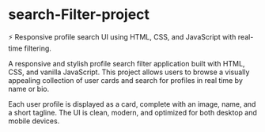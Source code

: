 # search-Filter-project
⚡ Responsive profile search UI using HTML, CSS, and JavaScript with real-time filtering.

A responsive and stylish profile search filter application built with HTML, CSS, and vanilla JavaScript. This project allows users to browse a visually appealing collection of user cards and search for profiles in real time by name or bio.

Each user profile is displayed as a card, complete with an image, name, and a short tagline. The UI is clean, modern, and optimized for both desktop and mobile devices.
